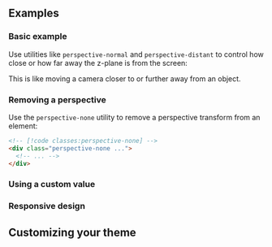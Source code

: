 <ApiTable
  rows=
/>

## Examples

### Basic example

Use utilities like `perspective-normal` and `perspective-distant` to control how close or how far away the z-plane is from the screen:

This is like moving a camera closer to or further away from an object.

### Removing a perspective

Use the `perspective-none` utility to remove a perspective transform from an element:

```html
<!-- [!code classes:perspective-none] -->
<div class="perspective-none ...">
  <!-- ... -->
</div>
```

### Using a custom value

### Responsive design

## Customizing your theme